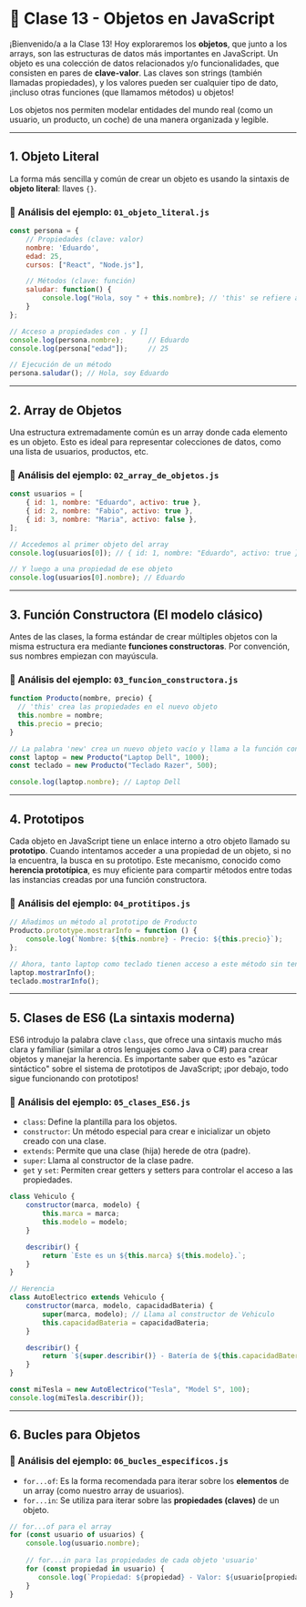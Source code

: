 # 🧱 Clase 13 - Objetos en JavaScript

¡Bienvenido/a a la Clase 13! Hoy exploraremos los **objetos**, que junto a los arrays, son las estructuras de datos más importantes en JavaScript. Un objeto es una colección de datos relacionados y/o funcionalidades, que consisten en pares de **clave-valor**. Las claves son strings (también llamadas propiedades), y los valores pueden ser cualquier tipo de dato, ¡incluso otras funciones (que llamamos métodos) u objetos!

Los objetos nos permiten modelar entidades del mundo real (como un usuario, un producto, un coche) de una manera organizada y legible.

---

## 1. Objeto Literal

La forma más sencilla y común de crear un objeto es usando la sintaxis de **objeto literal**: llaves `{}`.

### 🧠 Análisis del ejemplo: `01_objeto_literal.js`
```javascript
const persona = {
    // Propiedades (clave: valor)
    nombre: 'Eduardo',
    edad: 25,
    cursos: ["React", "Node.js"],

    // Métodos (clave: función)
    saludar: function() {
        console.log("Hola, soy " + this.nombre); // 'this' se refiere al objeto actual (persona)
    }
};

// Acceso a propiedades con . y []
console.log(persona.nombre);      // Eduardo
console.log(persona["edad"]);     // 25

// Ejecución de un método
persona.saludar(); // Hola, soy Eduardo
```

---

## 2. Array de Objetos

Una estructura extremadamente común es un array donde cada elemento es un objeto. Esto es ideal para representar colecciones de datos, como una lista de usuarios, productos, etc.

### 🧠 Análisis del ejemplo: `02_array_de_objetos.js`
```javascript
const usuarios = [
    { id: 1, nombre: "Eduardo", activo: true },
    { id: 2, nombre: "Fabio", activo: true },
    { id: 3, nombre: "Maria", activo: false },
];

// Accedemos al primer objeto del array
console.log(usuarios[0]); // { id: 1, nombre: "Eduardo", activo: true }

// Y luego a una propiedad de ese objeto
console.log(usuarios[0].nombre); // Eduardo
```

---

## 3. Función Constructora (El modelo clásico)

Antes de las clases, la forma estándar de crear múltiples objetos con la misma estructura era mediante **funciones constructoras**. Por convención, sus nombres empiezan con mayúscula.

### 🧠 Análisis del ejemplo: `03_funcion_constructora.js`
```javascript
function Producto(nombre, precio) {
  // 'this' crea las propiedades en el nuevo objeto
  this.nombre = nombre;
  this.precio = precio;
}

// La palabra 'new' crea un nuevo objeto vacío y llama a la función constructora
const laptop = new Producto("Laptop Dell", 1000);
const teclado = new Producto("Teclado Razer", 500);

console.log(laptop.nombre); // Laptop Dell
```

---

## 4. Prototipos

Cada objeto en JavaScript tiene un enlace interno a otro objeto llamado su **prototipo**. Cuando intentamos acceder a una propiedad de un objeto, si no la encuentra, la busca en su prototipo. Este mecanismo, conocido como **herencia prototípica**, es muy eficiente para compartir métodos entre todas las instancias creadas por una función constructora.

### 🧠 Análisis del ejemplo: `04_protitipos.js`
```javascript
// Añadimos un método al prototipo de Producto
Producto.prototype.mostrarInfo = function () {
    console.log(`Nombre: ${this.nombre} - Precio: ${this.precio}`);
};

// Ahora, tanto laptop como teclado tienen acceso a este método sin tener una copia propia
laptop.mostrarInfo();
teclado.mostrarInfo();
```

---

## 5. Clases de ES6 (La sintaxis moderna)

ES6 introdujo la palabra clave `class`, que ofrece una sintaxis mucho más clara y familiar (similar a otros lenguajes como Java o C#) para crear objetos y manejar la herencia. Es importante saber que esto es "azúcar sintáctico" sobre el sistema de prototipos de JavaScript; ¡por debajo, todo sigue funcionando con prototipos!

### 🧠 Análisis del ejemplo: `05_clases_ES6.js`
-   `class`: Define la plantilla para los objetos.
-   `constructor`: Un método especial para crear e inicializar un objeto creado con una clase.
-   `extends`: Permite que una clase (hija) herede de otra (padre).
-   `super`: Llama al constructor de la clase padre.
-   `get` y `set`: Permiten crear getters y setters para controlar el acceso a las propiedades.

```javascript
class Vehiculo {
    constructor(marca, modelo) {
        this.marca = marca;
        this.modelo = modelo;
    }

    describir() {
        return `Este es un ${this.marca} ${this.modelo}.`;
    }
}

// Herencia
class AutoElectrico extends Vehiculo {
    constructor(marca, modelo, capacidadBateria) {
        super(marca, modelo); // Llama al constructor de Vehiculo
        this.capacidadBateria = capacidadBateria;
    }

    describir() {
        return `${super.describir()} - Batería de ${this.capacidadBateria} kWh.`;
    }
}

const miTesla = new AutoElectrico("Tesla", "Model S", 100);
console.log(miTesla.describir());
```

---

## 6. Bucles para Objetos

### 🧠 Análisis del ejemplo: `06_bucles_especificos.js`
-   `for...of`: Es la forma recomendada para iterar sobre los **elementos** de un array (como nuestro array de usuarios).
-   `for...in`: Se utiliza para iterar sobre las **propiedades (claves)** de un objeto.

```javascript
// for...of para el array
for (const usuario of usuarios) {
    console.log(usuario.nombre);
    
    // for...in para las propiedades de cada objeto 'usuario'
    for (const propiedad in usuario) {
       console.log(`Propiedad: ${propiedad} - Valor: ${usuario[propiedad]}`);
    }
}
```
